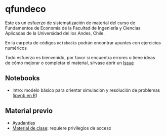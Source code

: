 # qfundeco

Este es un esfuerzo de sistematización de material del curso de Fundamentos de Economía de la Facultad de Ingeniería y Ciencias Aplicadas de la Universidad del los Andes, Chile.

En la carpeta de códigos `notebooks` podrán encontrar apuntes con ejercicios numéricos

Todo esfuerzo es bienvenido, por favor si encuentra errores o tiene ideas de cómo mejorar o completar el material, sírvase abrir un [Issue](https://github.com/ingUANDES/qfundeco/issues)

## Notebooks

- Intro: modelo básico para orientar simulación y resolución de problemas ([ipynb en R]([url](https://github.com/ingUANDES/qfundeco/blob/main/notebooks/Intro.ipynb)))

## Material previo

- [Ayudantías](https://github.com/ingUANDES/FundEcoAy)
- [Material de clase](https://github.com/ingUANDES/fundeco): requiere privilegios de acceso
